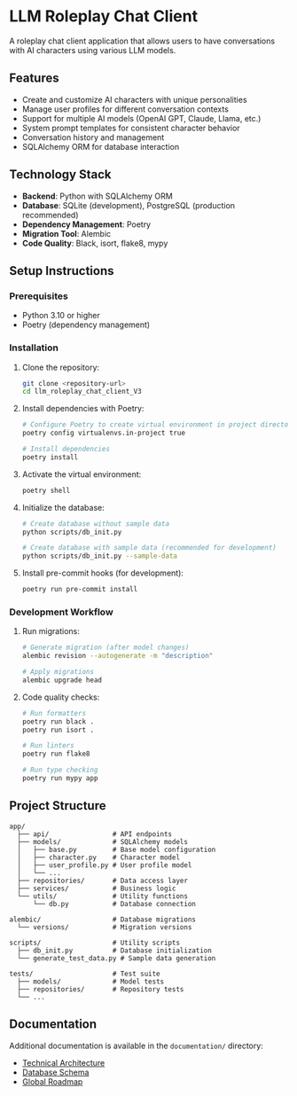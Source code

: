 # LLM Roleplay Chat Client

A roleplay chat client application that allows users to have conversations with AI characters using various LLM models.

## Features

- Create and customize AI characters with unique personalities
- Manage user profiles for different conversation contexts
- Support for multiple AI models (OpenAI GPT, Claude, Llama, etc.)
- System prompt templates for consistent character behavior
- Conversation history and management
- SQLAlchemy ORM for database interaction

## Technology Stack

- **Backend**: Python with SQLAlchemy ORM
- **Database**: SQLite (development), PostgreSQL (production recommended)
- **Dependency Management**: Poetry
- **Migration Tool**: Alembic
- **Code Quality**: Black, isort, flake8, mypy

## Setup Instructions

### Prerequisites

- Python 3.10 or higher
- Poetry (dependency management)

### Installation

1. Clone the repository:
   ```bash
   git clone <repository-url>
   cd llm_roleplay_chat_client_V3
   ```

2. Install dependencies with Poetry:
   ```bash
   # Configure Poetry to create virtual environment in project directory
   poetry config virtualenvs.in-project true

   # Install dependencies
   poetry install
   ```

3. Activate the virtual environment:
   ```bash
   poetry shell
   ```

4. Initialize the database:
   ```bash
   # Create database without sample data
   python scripts/db_init.py

   # Create database with sample data (recommended for development)
   python scripts/db_init.py --sample-data
   ```

5. Install pre-commit hooks (for development):
   ```bash
   poetry run pre-commit install
   ```

### Development Workflow

1. Run migrations:
   ```bash
   # Generate migration (after model changes)
   alembic revision --autogenerate -m "description"

   # Apply migrations
   alembic upgrade head
   ```

2. Code quality checks:
   ```bash
   # Run formatters
   poetry run black .
   poetry run isort .

   # Run linters
   poetry run flake8

   # Run type checking
   poetry run mypy app
   ```

## Project Structure

```
app/
  ├── api/                # API endpoints
  ├── models/             # SQLAlchemy models
  │   ├── base.py         # Base model configuration
  │   ├── character.py    # Character model
  │   ├── user_profile.py # User profile model
  │   └── ...
  ├── repositories/       # Data access layer
  ├── services/           # Business logic
  └── utils/              # Utility functions
      └── db.py           # Database connection

alembic/                  # Database migrations
  └── versions/           # Migration versions

scripts/                  # Utility scripts
  ├── db_init.py          # Database initialization
  └── generate_test_data.py # Sample data generation

tests/                    # Test suite
  ├── models/             # Model tests
  ├── repositories/       # Repository tests
  └── ...
```

## Documentation

Additional documentation is available in the `documentation/` directory:

- [Technical Architecture](documentation/technical_architecture.md)
- [Database Schema](documentation/database_schema.sql)
- [Global Roadmap](documentation/global_roadmap.md)
